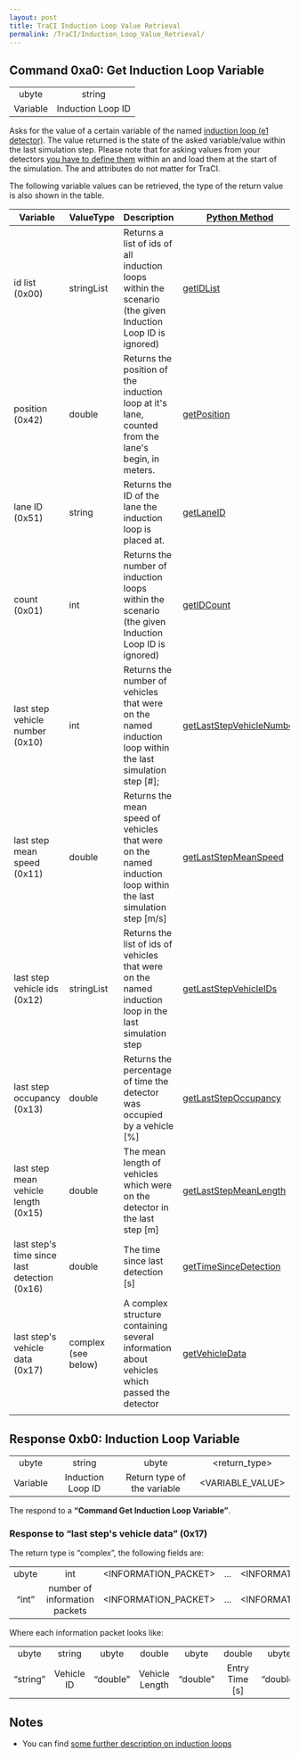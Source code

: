 ```yaml
---
layout: post
title: TraCI Induction Loop Value Retrieval
permalink: /TraCI/Induction_Loop_Value_Retrieval/
---
```


Command 0xa0: Get Induction Loop Variable
-----------------------------------------

|          |                   |
|:--------:|:-----------------:|
|   ubyte  |       string      |
| Variable | Induction Loop ID |

Asks for the value of a certain variable of the named [induction loop (e1 detector)](/Simulation/Output/Induction_Loops_Detectors_(E1) "wikilink"). The value returned is the state of the asked variable/value within the last simulation step. Please note that for asking values from your detectors [you have to define them](/Simulation/Output/Induction_Loops_Detectors_(E1) "wikilink") within an and load them at the start of the simulation. The and attributes do not matter for TraCI.

The following variable values can be retrieved, the type of the return value is also shown in the table.

| Variable                                     | ValueType           | Description                                                                                                      | [Python Method](/TraCI/Interfacing_TraCI_from_Python "wikilink")                                                                      |
|----------------------------------------------|---------------------|------------------------------------------------------------------------------------------------------------------|---------------------------------------------------------------------------------------------------------------------------------------|
| id list (0x00)                               | stringList          | Returns a list of ids of all induction loops within the scenario (the given Induction Loop ID is ignored)        | [getIDList](http://www.sumo.dlr.de/daily/pydoc/traci._inductionloop.html#InductionLoopDomain-getIDList)                               |
| position (0x42)                              | double              | Returns the position of the induction loop at it's lane, counted from the lane's begin, in meters.               | [getPosition](http://www.sumo.dlr.de/daily/pydoc/traci._inductionloop.html#InductionLoopDomain-getPosition)                           |
| lane ID (0x51)                               | string              | Returns the ID of the lane the induction loop is placed at.                                                      | [getLaneID](http://www.sumo.dlr.de/daily/pydoc/traci._inductionloop.html#InductionLoopDomain-getLaneID)                               |
| count (0x01)                                 | int                 | Returns the number of induction loops within the scenario (the given Induction Loop ID is ignored)               | [getIDCount](http://www.sumo.dlr.de/daily/pydoc/traci._inductionloop.html#InductionLoopDomain-getIDCount)                             |
| last step vehicle number (0x10)              | int                 | Returns the number of vehicles that were on the named induction loop within the last simulation step \[\#\];     | [getLastStepVehicleNumber](http://www.sumo.dlr.de/daily/pydoc/traci._inductionloop.html#InductionLoopDomain-getLastStepVehicleNumber) |
| last step mean speed (0x11)                  | double              | Returns the mean speed of vehicles that were on the named induction loop within the last simulation step \[m/s\] | [getLastStepMeanSpeed](http://www.sumo.dlr.de/daily/pydoc/traci._inductionloop.html#InductionLoopDomain-getLastStepMeanSpeed)         |
| last step vehicle ids (0x12)                 | stringList          | Returns the list of ids of vehicles that were on the named induction loop in the last simulation step            | [getLastStepVehicleIDs](http://www.sumo.dlr.de/daily/pydoc/traci._inductionloop.html#InductionLoopDomain-getLastStepVehicleIDs)       |
| last step occupancy (0x13)                   | double              | Returns the percentage of time the detector was occupied by a vehicle \[%\]                                      | [getLastStepOccupancy](http://www.sumo.dlr.de/daily/pydoc/traci._inductionloop.html#InductionLoopDomain-getLastStepOccupancy)         |
| last step mean vehicle length (0x15)         | double              | The mean length of vehicles which were on the detector in the last step \[m\]                                    | [getLastStepMeanLength](http://www.sumo.dlr.de/daily/pydoc/traci._inductionloop.html#InductionLoopDomain-getLastStepMeanLength)       |
| last step's time since last detection (0x16) | double              | The time since last detection \[s\]                                                                              | [getTimeSinceDetection](http://www.sumo.dlr.de/daily/pydoc/traci._inductionloop.html#InductionLoopDomain-getTimeSinceDetection)       |
| last step's vehicle data (0x17)              | complex (see below) | A complex structure containing several information about vehicles which passed the detector                      | [getVehicleData](http://www.sumo.dlr.de/daily/pydoc/traci._inductionloop.html#InductionLoopDomain-getVehicleData)                     |
||

Response 0xb0: Induction Loop Variable
--------------------------------------

|          |                   |                             |                  |
|:--------:|:-----------------:|:---------------------------:|:----------------:|
|   ubyte  |       string      |            ubyte            |   <return_type>  |
| Variable | Induction Loop ID | Return type of the variable | <VARIABLE_VALUE> |

The respond to a **“Command Get Induction Loop Variable”**.

### Response to “last step's vehicle data” (0x17)

The return type is “complex”, the following fields are:

|       |                               |                      |     |                      |
|:-----:|:-----------------------------:|:--------------------:|:---:|:--------------------:|
| ubyte |              int              | <INFORMATION_PACKET> | ... | <INFORMATION_PACKET> |
| “int” | number of information packets | <INFORMATION_PACKET> | ... | <INFORMATION_PACKET> |

Where each information packet looks like:

|          |            |          |                |          |                  |          |                  |          |                 |
|:--------:|:----------:|:--------:|:--------------:|:--------:|:----------------:|:--------:|:----------------:|:--------:|:---------------:|
|   ubyte  |   string   |   ubyte  |     double     |   ubyte  |      double      |   ubyte  |      double      |   ubyte  |      string     |
| “string” | Vehicle ID | “double” | Vehicle Length | “double” | Entry Time \[s\] | “double” | Leave Time \[s\] | “string” | Vehicle Type ID |

Notes
-----

-   You can find [some further description on induction loops](/Simulation/Output/Induction_Loops_Detectors_(E1) "wikilink")

